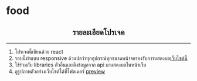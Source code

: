 # food

<h2 align='center'> รายละเอียดโปรเจค </h2> 
<hr>
<ol start=1>
  <li>โปรเจคนี้เขียนด้วย react </li>
  <li>รอบนี้ทำแบบ responsive ด้วแปลว่าทุกอุปกรณ์ทุกขนาดหน้าจอรองรับการแสดงผล<a href="" target="_blank">เว็บไซต์นี้</a></li>
  <li>ใช้ร่วมกับ libraries ตัวอื่นและดึงข้อมูลจาก api มาแสดงผลในหน้าเว็บ</li>
  <li>ดูรูปภาพตัวอย่างเว็บไซต์ได้ที่โฟลเดอร์ <a href="" target="_blank">preview</a></li>
</ol>

